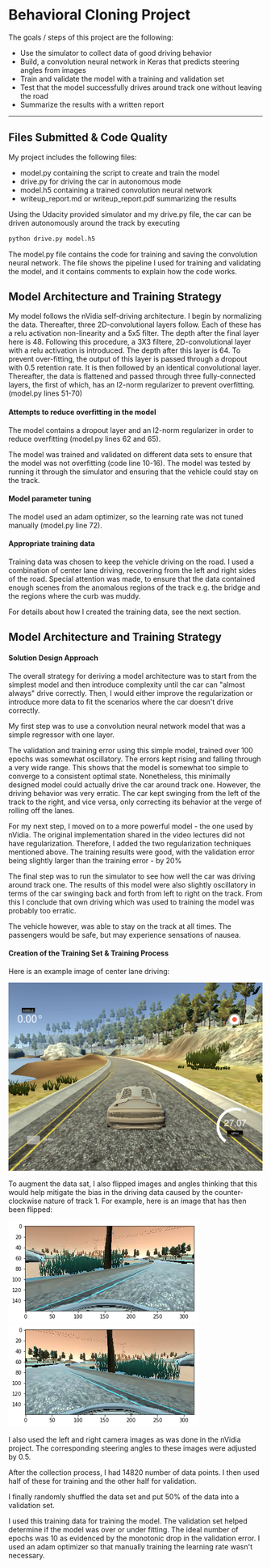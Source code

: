 # Behavioral Cloning Project

The goals / steps of this project are the following:
* Use the simulator to collect data of good driving behavior
* Build, a convolution neural network in Keras that predicts steering angles from images
* Train and validate the model with a training and validation set
* Test that the model successfully drives around track one without leaving the road
* Summarize the results with a written report


[//]: # (Image References)

[image2]: ./examples/centerdriving.png
[image4]: ./examples/placeholder_small.png "Left Image"
[image5]: ./examples/placeholder_small.png "Right Image"
[image6]: ./examples/preflip.png "Normal Image"
[image7]: ./examples/postflip.png "Flipped Image"

---
## Files Submitted & Code Quality

My project includes the following files:
* model.py containing the script to create and train the model
* drive.py for driving the car in autonomous mode
* model.h5 containing a trained convolution neural network 
* writeup_report.md or writeup_report.pdf summarizing the results

Using the Udacity provided simulator and my drive.py file, the car can be driven autonomously around the track by executing 
```sh
python drive.py model.h5
```

The model.py file contains the code for training and saving the convolution neural network. The file shows the pipeline I used for training and validating the model, and it contains comments to explain how the code works.

## Model Architecture and Training Strategy 

My model follows the nVidia self-driving architecture. I begin by normalizing the data. Thereafter, three 2D-convolutional layers follow. Each of these has a relu activation non-linearity and a 5x5 filter. The depth after the final layer here is 48. Following this procedure, a 3X3 filtere, 2D-convolutional layer with a relu activation is introduced. The depth after this layer is 64. To prevent over-fitting, the output of this layer is passed through a dropout with 0.5 retention rate. It is then followed by an identical convolutional layer. Thereafter, the data is flattened and passed through three fully-connected layers, the first of which, has an l2-norm regularizer to prevent overfitting. (model.py lines 51-70)

#### Attempts to reduce overfitting in the model

The model contains a dropout layer and an l2-norm regularizer in order to reduce overfitting (model.py lines 62 and 65). 

The model was trained and validated on different data sets to ensure that the model was not overfitting (code line 10-16). The model was tested by running it through the simulator and ensuring that the vehicle could stay on the track.

#### Model parameter tuning

The model used an adam optimizer, so the learning rate was not tuned manually (model.py line 72).

#### Appropriate training data

Training data was chosen to keep the vehicle driving on the road. I used a combination of center lane driving, recovering from the left and right sides of the road. Special attention was made, to ensure that the data contained enough scenes from the anomalous regions of the track e.g. the bridge and the regions where the curb was muddy.

For details about how I created the training data, see the next section. 

## Model Architecture and Training Strategy

#### Solution Design Approach

The overall strategy for deriving a model architecture was to start from the simplest model and then introduce complexity until the car can "almost always" drive correctly. Then, I would either improve the regularization or introduce more data to fit the scenarios where the car doesn't drive correctly. 

My first step was to use a convolution neural network model that was a simple regressor with one layer.

The validation and training error using this simple model, trained over 100 epochs was somewhat oscillatory. The errors kept rising and falling through a very wide range. This shows that the model is somewhat too simple to converge to a consistent optimal state. Nonetheless, this minimally designed model could actually drive the car around track one. However, the driving behavior was very erratic. The car kept swinging from the left of the track to the right, and vice versa, only correcting its behavior at the verge of rolling off the lanes.

For my next step, I moved on to a more powerful model - the one used by nVidia. The original implementation shared in the video lectures did not have regularization. Therefore, I added the two regularization techniques mentioned above. The training results were good, with the validation error being slightly larger than the training error - by 20%

The final step was to run the simulator to see how well the car was driving around track one. The results of this model were also slightly oscillatory in terms of the car swinging back and forth from left to right on the track. From this I conclude that own driving which was used to training the model was probably too erratic. 

The vehicle however, was able to stay on the track at all times. The passengers would be safe, but may experience sensations of nausea.


#### Creation of the Training Set & Training Process

Here is an example image of center lane driving:

![alt text][image2] 

To augment the data sat, I also flipped images and angles thinking that this would help mitigate the bias in the driving data caused by the counter-clockwise nature of track 1. For example, here is an image that has then been flipped:

![alt text][image6]
![alt text][image7]

I also used the left and right camera images as was done in the nVidia project. The corresponding steering angles to these images were adjusted by 0.5.

After the collection process, I had 14820 number of data points. I then used half of these for training and the other half for validation.


I finally randomly shuffled the data set and put 50% of the data into a validation set. 

I used this training data for training the model. The validation set helped determine if the model was over or under fitting. The ideal number of epochs was 10 as evidenced by the monotonic drop in the validation error. I used an adam optimizer so that manually training the learning rate wasn't necessary.
